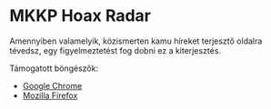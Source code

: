 # MKKP Hoax Radar

Amennyiben valamelyik, közismerten kamu híreket terjesztő oldalra tévedsz, egy figyelmeztetést fog dobni ez a kiterjesztés. 

Támogatott böngészők:
 * [Google Chrome](https://chrome.google.com/webstore/detail/mnkilejkadogmeclalcdoflcjlibgdbn)
 * [Mozilla Firefox](https://addons.mozilla.org/en-US/firefox/addon/mkkp-hoax-radar/)
 
